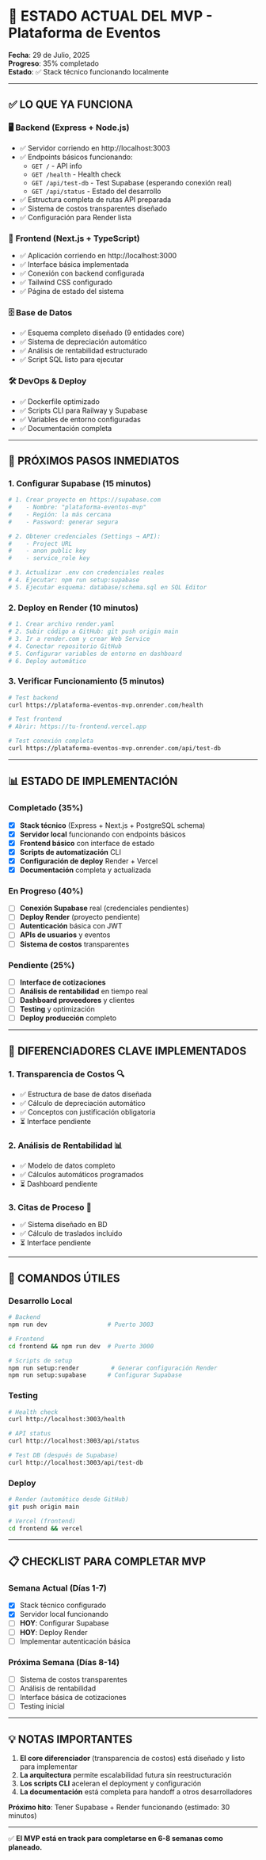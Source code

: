 # 🚀 ESTADO ACTUAL DEL MVP - Plataforma de Eventos

**Fecha**: 29 de Julio, 2025  
**Progreso**: 35% completado  
**Estado**: ✅ Stack técnico funcionando localmente

---

## ✅ **LO QUE YA FUNCIONA**

### 🖥️ **Backend (Express + Node.js)**
- ✅ Servidor corriendo en http://localhost:3003
- ✅ Endpoints básicos funcionando:
  - `GET /` - API info
  - `GET /health` - Health check  
  - `GET /api/test-db` - Test Supabase (esperando conexión real)
  - `GET /api/status` - Estado del desarrollo
- ✅ Estructura completa de rutas API preparada
- ✅ Sistema de costos transparentes diseñado
- ✅ Configuración para Render lista

### 🎨 **Frontend (Next.js + TypeScript)**  
- ✅ Aplicación corriendo en http://localhost:3000
- ✅ Interface básica implementada
- ✅ Conexión con backend configurada
- ✅ Tailwind CSS configurado
- ✅ Página de estado del sistema

### 🗄️ **Base de Datos**
- ✅ Esquema completo diseñado (9 entidades core)
- ✅ Sistema de depreciación automático
- ✅ Análisis de rentabilidad estructurado
- ✅ Script SQL listo para ejecutar

### 🛠️ **DevOps & Deploy**
- ✅ Dockerfile optimizado
- ✅ Scripts CLI para Railway y Supabase
- ✅ Variables de entorno configuradas
- ✅ Documentación completa

---

## 🔄 **PRÓXIMOS PASOS INMEDIATOS**

### 1. **Configurar Supabase** (15 minutos)
```bash
# 1. Crear proyecto en https://supabase.com
#    - Nombre: "plataforma-eventos-mvp"
#    - Región: la más cercana
#    - Password: generar segura

# 2. Obtener credenciales (Settings → API):
#    - Project URL
#    - anon public key  
#    - service_role key

# 3. Actualizar .env con credenciales reales
# 4. Ejecutar: npm run setup:supabase
# 5. Ejecutar esquema: database/schema.sql en SQL Editor
```

### 2. **Deploy en Render** (10 minutos)
```bash
# 1. Crear archivo render.yaml
# 2. Subir código a GitHub: git push origin main
# 3. Ir a render.com y crear Web Service
# 4. Conectar repositorio GitHub
# 5. Configurar variables de entorno en dashboard
# 6. Deploy automático
```

### 3. **Verificar Funcionamiento** (5 minutos)
```bash
# Test backend
curl https://plataforma-eventos-mvp.onrender.com/health

# Test frontend  
# Abrir: https://tu-frontend.vercel.app

# Test conexión completa
curl https://plataforma-eventos-mvp.onrender.com/api/test-db
```

---

## 📊 **ESTADO DE IMPLEMENTACIÓN**

### Completado (35%)
- [x] **Stack técnico** (Express + Next.js + PostgreSQL schema)
- [x] **Servidor local** funcionando con endpoints básicos
- [x] **Frontend básico** con interface de estado
- [x] **Scripts de automatización** CLI
- [x] **Configuración de deploy** Render + Vercel
- [x] **Documentación** completa y actualizada

### En Progreso (40%)
- [ ] **Conexión Supabase** real (credenciales pendientes)
- [ ] **Deploy Render** (proyecto pendiente)
- [ ] **Autenticación** básica con JWT
- [ ] **APIs de usuarios** y eventos
- [ ] **Sistema de costos** transparentes

### Pendiente (25%)
- [ ] **Interface de cotizaciones** 
- [ ] **Análisis de rentabilidad** en tiempo real
- [ ] **Dashboard proveedores** y clientes
- [ ] **Testing** y optimización
- [ ] **Deploy producción** completo

---

## 🎯 **DIFERENCIADORES CLAVE IMPLEMENTADOS**

### 1. **Transparencia de Costos** 🔍
- ✅ Estructura de base de datos diseñada
- ✅ Cálculo de depreciación automático  
- ✅ Conceptos con justificación obligatoria
- ⏳ Interface pendiente

### 2. **Análisis de Rentabilidad** 📊  
- ✅ Modelo de datos completo
- ✅ Cálculos automáticos programados
- ⏳ Dashboard pendiente

### 3. **Citas de Proceso** 🤝
- ✅ Sistema diseñado en BD
- ✅ Cálculo de traslados incluido
- ⏳ Interface pendiente

---

## 🔧 **COMANDOS ÚTILES**

### Desarrollo Local
```bash
# Backend
npm run dev                 # Puerto 3003

# Frontend  
cd frontend && npm run dev  # Puerto 3000

# Scripts de setup
npm run setup:render         # Generar configuración Render
npm run setup:supabase      # Configurar Supabase
```

### Testing
```bash
# Health check
curl http://localhost:3003/health

# API status  
curl http://localhost:3003/api/status

# Test DB (después de Supabase)
curl http://localhost:3003/api/test-db
```

### Deploy
```bash
# Render (automático desde GitHub)
git push origin main

# Vercel (frontend)
cd frontend && vercel
```

---

## 📋 **CHECKLIST PARA COMPLETAR MVP**

### Semana Actual (Días 1-7)
- [x] Stack técnico configurado
- [x] Servidor local funcionando  
- [ ] **HOY**: Configurar Supabase 
- [ ] **HOY**: Deploy Render
- [ ] Implementar autenticación básica

### Próxima Semana (Días 8-14)
- [ ] Sistema de costos transparentes  
- [ ] Análisis de rentabilidad
- [ ] Interface básica de cotizaciones
- [ ] Testing inicial

---

## 💡 **NOTAS IMPORTANTES**

1. **El core diferenciador** (transparencia de costos) está diseñado y listo para implementar
2. **La arquitectura** permite escalabilidad futura sin reestructuración
3. **Los scripts CLI** aceleran el deployment y configuración
4. **La documentación** está completa para handoff a otros desarrolladores

**Próximo hito**: Tener Supabase + Render funcionando (estimado: 30 minutos)

---

✅ **El MVP está en track para completarse en 6-8 semanas como planeado.**